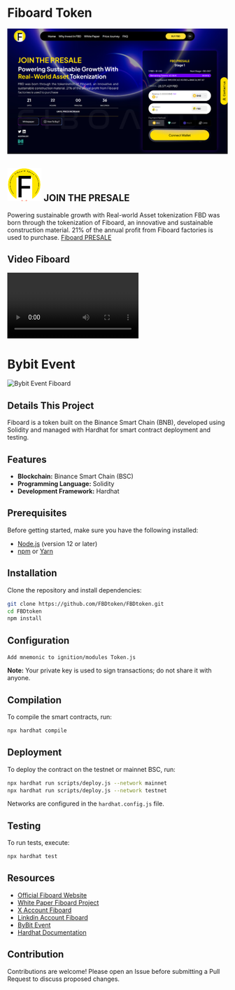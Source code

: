 # Fiboard Token
![SnapShot Fiboard Project](files/fiboard_snappshot.png)



## ![Logo Fiboard](files/fiboard.svg) JOIN THE PRESALE
Powering sustainable growth with Real-world Asset tokenization
FBD was born through the tokenization of Fiboard, an innovative and sustainable construction material. 21% of the annual profit from Fiboard factories is used to purchase.
[Fiboard PRESALE](https://fiboard.org/)

## Video Fiboard
![video FBD](files/fbd.mp4)

# Bybit Event
![Bybit Event Fiboard](https://www.youtube.com/shorts/UfNhDbusZPY)

## Details This Project
Fiboard is a token built on the Binance Smart Chain (BNB), developed using Solidity and managed with Hardhat for smart contract deployment and testing.


## Features

- **Blockchain:** Binance Smart Chain (BSC)
- **Programming Language:** Solidity
- **Development Framework:** Hardhat

## Prerequisites

Before getting started, make sure you have the following installed:

- [Node.js](https://nodejs.org/) (version 12 or later)
- [npm](https://www.npmjs.com/) or [Yarn](https://yarnpkg.com/)

## Installation

Clone the repository and install dependencies:

```bash
git clone https://github.com/FBDtoken/FBDtoken.git
cd FBDtoken
npm install
```

## Configuration
```
Add mnemonic to ignition/modules Token.js

```

**Note:** Your private key is used to sign transactions; do not share it with anyone.

## Compilation

To compile the smart contracts, run:

```bash
npx hardhat compile
```

## Deployment

To deploy the contract on the testnet or mainnet BSC, run:

```bash
npx hardhat run scripts/deploy.js --network mainnet
npx hardhat run scripts/deploy.js --network testnet
```

Networks are configured in the `hardhat.config.js` file.

## Testing

To run tests, execute:

```bash
npx hardhat test
```

## Resources

- [Official Fiboard Website](https://fiboard.org/)
- [White Paper Fiboard Project](FBD-WP-final.pdf)
- [X Account Fiboard](https://x.com/FBDtoken)
- [Linkdin Account Fiboard](https://www.linkedin.com/company/fbd-foundation/)
- [ByBit Event](https://www.youtube.com/shorts/UfNhDbusZPY)
- [Hardhat Documentation](https://hardhat.org/getting-started/)

## Contribution

Contributions are welcome! Please open an Issue before submitting a Pull Request to discuss proposed changes.

